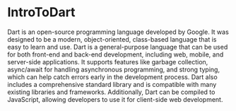# IntroToDart

Dart is an open-source programming language developed by Google. It was designed to be a modern, object-oriented, class-based language that is easy to learn and use. Dart is a general-purpose language that can be used for both front-end and back-end development, including web, mobile, and server-side applications. It supports features like garbage collection, async/await for handling asynchronous programming, and strong typing, which can help catch errors early in the development process. Dart also includes a comprehensive standard library and is compatible with many existing libraries and frameworks. Additionally, Dart can be compiled to JavaScript, allowing developers to use it for client-side web development.
